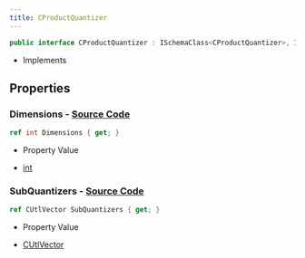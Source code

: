 ```yaml
---
title: CProductQuantizer
---
```


```csharp
public interface CProductQuantizer : ISchemaClass<CProductQuantizer>, ISchemaField, ISchemaClass, INativeHandle
```

- Implements

## Properties

### **Dimensions** - [Source Code](https://github.com/swiftly-solution/swiftlys2/blob/main/managed/src/SwiftlyS2.Generated/Schemas/Interfaces/CProductQuantizer.cs#L19)

```csharp
ref int Dimensions { get; }
```

- Property Value

- [int](https://learn.microsoft.com/dotnet/api/system.int32)

### **SubQuantizers** - [Source Code](https://github.com/swiftly-solution/swiftlys2/blob/main/managed/src/SwiftlyS2.Generated/Schemas/Interfaces/CProductQuantizer.cs#L17)

```csharp
ref CUtlVector SubQuantizers { get; }
```

- Property Value

- [CUtlVector](/docs/api/)

